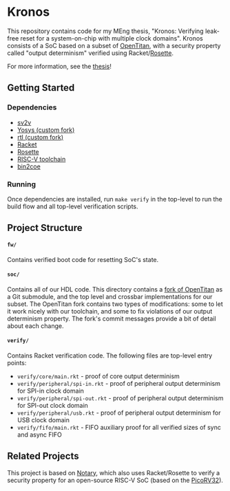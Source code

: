 # Kronos

This repository contains code for my MEng thesis, "Kronos: Verifying leak-free
reset for a system-on-chip with multiple clock domains". Kronos consists of a
SoC based on a subset of [OpenTitan][opentitan], with a security property
called "output determinism" verified using Racket/[Rosette][rosette].

For more information, see the [thesis](doc/thesis.pdf)!

## Getting Started
### Dependencies
- [sv2v](https://github.com/zachjs/sv2v)
- [Yosys (custom fork)][yosys-fork]
- [rtl (custom fork)][rtl-fork]
- [Racket](https://racket-lang.org/)
- [Rosette][rosette]
- [RISC-V toolchain][riscv-gcc]
- [bin2coe][bin2coe]

### Running
Once dependencies are installed, run `make verify` in the top-level to run the
build flow and all top-level verification scripts.

## Project Structure
#### `fw/`
Contains verified boot code for resetting SoC's state.

#### `soc/`
Contains all of our HDL code. This directory contains a [fork of
OpenTitan][ot-kronos] as a Git submodule, and the top level and crossbar
implementations for our subset. The OpenTitan fork contains two types of
modifications: some to let it work nicely with our toolchain, and some to fix
violations of our output determinism property. The fork's commit messages
provide a bit of detail about each change.

#### `verify/`
Contains Racket verification code. The following files are top-level entry points:
- `verify/core/main.rkt` - proof of core output determinism
- `verify/peripheral/spi-in.rkt` - proof of peripheral output determinism for SPI-in clock domain
- `verify/peripheral/spi-out.rkt` - proof of peripheral output determinism for SPI-out clock domain
- `verify/peripheral/usb.rkt` - proof of peripheral output determinism for USB clock domain
- `verify/fifo/main.rkt` - FIFO auxiliary proof for all verified sizes of sync and async FIFO

## Related Projects
This project is based on [Notary][notary], which also uses Racket/Rosette to
verify a security property for an open-source RISC-V SoC (based on the
[PicoRV32][picorv32]).

[bin2coe]: https://github.com/anishathalye/bin2coe
[opentitan]: https://opentitan.org/
[ot-kronos]: https://github.com/nmoroze/opentitan-kronos
[riscv-gcc]: https://github.com/riscv/riscv-gnu-toolchain
[rosette]: https://docs.racket-lang.org/rosette-guide/index.html
[mit]: https://opensource.org/licenses/MIT
[rtl-fork]: https://github.com/nmoroze/rtl
[yosys-fork]: https://github.com/nmoroze/yosys
[notary]: https://github.com/anishathalye/notary
[picorv32]: https://github.com/cliffordwolf/picorv32
